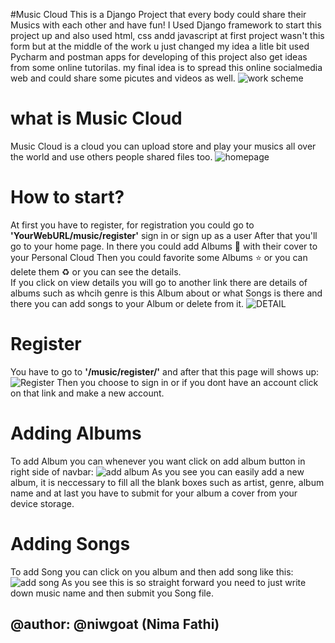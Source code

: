 #Music Cloud
This is a Django Project that every body could share their Musics with each other and have fun! 
I Used Django framework to start this project up
and also used html, css andd javascript 
at first project wasn't this form but at the middle of the work u just changed my idea a litle bit
used Pycharm and postman apps for developing of this project
also get ideas from some online tutorilas.
my final idea is to spread this online socialmedia web and could share some picutes and videos as well.
![work scheme](https://github.com/Niwgoat/Music-Cloud/blob/master/myWeb/media/3.png)
# what is Music Cloud
Music Cloud is a cloud you can upload store and play your musics all over the world and use others people shared files too.
![homepage](https://github.com/Niwgoat/Music-Cloud/blob/master/myWeb/media/1.png)
# How to start?
At first you have to register, for registration you could go to <strong>'YourWebURL/music/register'</strong> sign in or sign up as a user
After that you'll go to your home page.
In there you could add Albums :musical_note: with their cover to your Personal Cloud
Then you could favorite some Albums :star: or you can delete them :recycle: or you can see the details. <br/>
If you click on view details you will go to another link there are details of albums such as whcih genre is this Album about or what Songs is there and there you can add songs to your Album or delete from it.
![DETAIL](https://github.com/Niwgoat/Music-Cloud/blob/master/myWeb/media/2.png)
# Register
You have to go to <strong>'/music/register/'</strong> and after that this page will shows up:
![Register](https://github.com/Niwgoat/Music-Cloud/blob/master/myWeb/media/4.png)
Then you choose to sign in or if you dont have an account click on that link and make a new account.
# Adding Albums
To add Album you can whenever you want click on add album button in right side of navbar:
![add album](https://github.com/Niwgoat/Music-Cloud/blob/master/myWeb/media/5.png)
As you see you can easily add a new album, it is neccessary to fill all the blank boxes such as artist, genre, album name and at last you have to submit for your album a cover from your device storage.

# Adding Songs
To add Song you can click on you album and then add song like this:
![add song](https://github.com/Niwgoat/Music-Cloud/blob/master/myWeb/media/6.png)
As you see this is so straight forward you need to just write down music name and then submit you Song file.<br>
<h2><strong>@author: @niwgoat</strong> (Nima Fathi)</h2>

